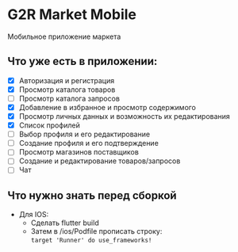 # G2R Market Mobile

Мобильное приложение маркета

## Что уже есть в приложении:

- [x] Авторизация и регистрация
- [x] Просмотр каталога товаров
- [ ] Просмотр каталога запросов
- [x] Добавление в избранное и просмотр содержимого
- [x] Просмотр личных данных и возможность их редактирования
- [x] Список профилей
- [ ] Выбор профиля и его редактирование
- [ ] Создание профиля и его подтверждение
- [ ] Просмотр магазинов поставщиков
- [ ] Создание и редактирование товаров/запросов
- [ ] Чат

## Что нужно знать перед сборкой

 - Для IOS:
    - Сделать flutter build
    - Затем в /ios/Podfile прописать строку: <br>
    `target 'Runner' do use_frameworks!`